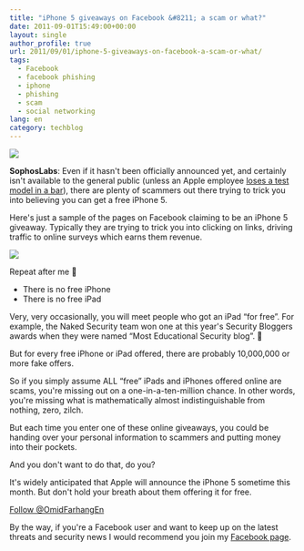 ```yaml
---
title: "iPhone 5 giveaways on Facebook &#8211; a scam or what?"
date: 2011-09-01T15:49:00+00:00
layout: single
author_profile: true
url: 2011/09/01/iphone-5-giveaways-on-facebook-a-scam-or-what/
tags:
  - Facebook
  - facebook phishing
  - iphone
  - phishing
  - scam
  - social networking
lang: en
category: techblog
---
```

[![](http://4.bp.blogspot.com/-7TxybyMwwbs/Tl-h05g4gQI/AAAAAAAAEA8/EgIYiOF1mMA/s1600/iphone-5-170.jpg)](http://4.bp.blogspot.com/-7TxybyMwwbs/Tl-h05g4gQI/AAAAAAAAEA8/EgIYiOF1mMA/s1600/iphone-5-170.jpg)

**SophosLabs**: Even if it hasn't been officially announced yet, and certainly isn't available to the general public (unless an Apple employee [loses a test model in a bar](http://www.guardian.co.uk/technology/2011/sep/01/apple-staffer-loses-iphone)), there are plenty of scammers out there trying to trick you into believing you can get a free iPhone 5.

Here's just a sample of the pages on Facebook claiming to be an iPhone 5 giveaway. Typically they are trying to trick you into clicking on links, driving traffic to online surveys which earns them revenue.

[![](http://2.bp.blogspot.com/-j75mLIWv_3E/Tl-iCmoHzII/AAAAAAAAEBA/kQZ5Jsp2B0s/s1600/iphone-5-giveaway.jpg)](http://2.bp.blogspot.com/-j75mLIWv_3E/Tl-iCmoHzII/AAAAAAAAEBA/kQZ5Jsp2B0s/s1600/iphone-5-giveaway.jpg)

  
Repeat after me 🙂

*   There is no free iPhone 
*   There is no free iPad 

Very, very occasionally, you will meet people who got an iPad “for free”. For example, the Naked Security team won one at this year's Security Bloggers awards when they were named “Most Educational Security blog”. 🙂

But for every free iPhone or iPad offered, there are probably 10,000,000 or more fake offers.

So if you simply assume ALL “free” iPads and iPhones offered online are scams, you're missing out on a one-in-a-ten-million chance. In other words, you're missing what is mathematically almost indistinguishable from nothing, zero, zilch.

But each time you enter one of these online giveaways, you could be handing over your personal information to scammers and putting money into their pockets.

And you don't want to do that, do you?

It's widely anticipated that Apple will announce the iPhone 5 sometime this month. But don't hold your breath about them offering it for free.

[Follow @OmidFarhangEn](https://twitter.com/OmidFarhangEn)

By the way, if you're a Facebook user and want to keep up on the latest threats and security news I would recommend you join my [Facebook page](http://www.facebook.com/omidsblog).